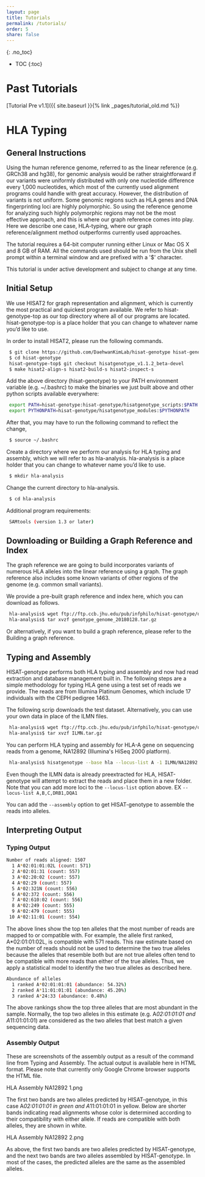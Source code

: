 ```yaml
---
layout: page
title: Tutorials
permalink: /tutorials/
order: 5
share: false
---
```


{: .no_toc}

- TOC
{:toc}

# Past Tutorials

[Tutorial Pre v1.1]({{ site.baseurl }}{% link _pages/tutorial_old.md %})

# HLA Typing
## General Instructions
Using the human reference genome, referred to as the linear reference (e.g. GRCh38 and hg38), for genomic analysis would be rather straightforward if our variants were uniformly distributed with only one nucleotide difference every 1,000 nucleotides, which most of the currently used alignment programs could handle with great accuracy. However, the distribution of variants is not uniform. Some genomic regions such as HLA genes and DNA fingerprinting loci are highly polymorphic. So using the reference genome for analyzing such highly polymorphic regions may not be the most effective approach, and this is where our graph reference comes into play. Here we describe one case, HLA-typing, where our graph reference/alignment method outperforms currently used approaches.

The tutorial requires a 64-bit computer running either Linux or Mac OS X and 8 GB of RAM. All the commands used should be run from the Unix shell prompt within a terminal window and are prefixed with a '$' character.

This tutorial is under active development and subject to change at any time.

## Initial Setup
We use HISAT2 for graph representation and alignment, which is currently the most practical and quickest program available. We refer to hisat-genotype-top as our top directory where all of our programs are located. hisat-genotype-top is a place holder that you can change to whatever name you’d like to use.

In order to install HISAT2, please run the following commands.

```bash
 $ git clone https://github.com/DaehwanKimLab/hisat-genotype hisat-genotype
 $ cd hisat-genotype
 hisat-genotype-top$ git checkout hisatgenotype_v1.1.2_beta-devel
 $ make hisat2-align-s hisat2-build-s hisat2-inspect-s
```

Add the above directory (hisat-genotype) to your PATH environment variable (e.g. ~/.bashrc) to make the binaries we just built above and other python scripts available everywhere:

```bash
 export PATH=hisat-genotype:hisat-genotype/hisatgenotype_scripts:$PATH
 export PYTHONPATH=hisat-genotype/hisatgenotype_modules:$PYTHONPATH
```

After that, you may have to run the following command to reflect the change,

```bash
 $ source ~/.bashrc
```

Create a directory where we perform our analysis for HLA typing and assembly, which we will refer to as hla-analysis. hla-analysis is a place holder that you can change to whatever name you’d like to use.

```bash
 $ mkdir hla-analysis
```

Change the current directory to hla-analysis.

```bash
 $ cd hla-analysis
```

Additional program requirements:

```bash
 SAMtools (version 1.3 or later)
```

## Downloading or Building a Graph Reference and Index
The graph reference we are going to build incorporates variants of numerous HLA alleles into the linear reference using a graph. The graph reference also includes some known variants of other regions of the genome (e.g. common small variants).

We provide a pre-built graph reference and index here, which you can download as follows.

```bash
 hla-analysis$ wget ftp://ftp.ccb.jhu.edu/pub/infphilo/hisat-genotype/data/genotype_genome_20180128.tar.gz
 hla-analysis$ tar xvzf genotype_genome_20180128.tar.gz
```

Or alternatively, if you want to build a graph reference, please refer to the Building a graph reference.



## Typing and Assembly
HISAT-genotype performs both HLA typing and assembly and now had read extraction and database management built in. The following steps are a simple methodology for typing HLA gene using a test set of reads we provide. The reads are from Illumina Platinum Genomes, which include 17 individuals with the CEPH pedigree 1463.

The following scrip downloads the test dataset. Alternatively, you can use your own data in place of the ILMN files.

```bash
 hla-analysis$ wget ftp://ftp.ccb.jhu.edu/pub/infphilo/hisat-genotype/data/hla/ILMN.tar.gz
 hla-analysis$ tar xvzf ILMN.tar.gz
```

You can perform HLA typing and assembly for HLA-A gene on sequencing reads from a genome, NA12892 (Illumina's HiSeq 2000 platform).

```bash
 hla-analysis$ hisatgenotype --base hla --locus-list A -1 ILMN/NA12892.extracted.1.fq.gz -2 ILMN/NA12892.extracted.2.fq.gz
```

Even though the ILMN data is already preextracted for HLA, HISAT-genotype will attempt to extract the reads and place them in a new folder. Note that you can add more loci to the `--locus-list` option above. EX `--locus-list A,B,C,DRB1,DQA1`

You can add the `--assembly` option to get HISAT-genotype to assemble the reads into alleles.

## Interpreting Output
### Typing Output
```bash
Number of reads aligned: 1507
  1 A*02:01:01:02L (count: 571)
  2 A*02:01:31 (count: 557)
  3 A*02:20:02 (count: 557)
  4 A*02:29 (count: 557)
  5 A*02:321N (count: 556)
  6 A*02:372 (count: 556)
  7 A*02:610:02 (count: 556)
  8 A*02:249 (count: 555)
  9 A*02:479 (count: 555)
 10 A*02:11:01 (count: 554)
```

The above lines show the top ten alleles that the most number of reads are mapped to or compatible with. For example, the allele first ranked, A*02:01:01:02L, is compatible with 571 reads. This raw estimate based on the number of reads should not be used to determine the two true alleles because the alleles that resemble both but are not true alleles often tend to be compatible with more reads than either of the true alleles. Thus, we apply a statistical model to identify the two true alleles as described here.

```bash
Abundance of alleles
  1 ranked A*02:01:01:01 (abundance: 54.32%)
  2 ranked A*11:01:01:01 (abundance: 45.20%)
  3 ranked A*24:33 (abundance: 0.48%)
``` 

The above rankings show the top three alleles that are most abundant in the sample. Normally, the top two alleles in this estimate (e.g. A*02:01:01:01 and A*11:01:01:01) are considered as the two alleles that best match a given sequencing data.

### Assembly Output
These are screenshots of the assembly output as a result of the command line from Typing and Assembly. The actual output is available here in HTML format. Please note that currently only Google Chrome browser supports the HTML file.

HLA Assembly NA12892 1.png

The first two bands are two alleles predicted by HISAT-genotype, in this case A*02:01:01:01 in green and A*11:01:01:01 in yellow. Below are shorter bands indicating read alignments whose color is determined according to their compatibility with either allele. If reads are compatible with both alleles, they are shown in white.

HLA Assembly NA12892 2.png

As above, the first two bands are two alleles predicted by HISAT-genotype, and the next two bands are two alleles assembled by HISAT-genotype. In most of the cases, the predicted alleles are the same as the assembled alleles.



